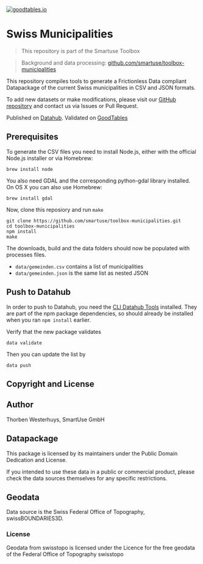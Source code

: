 [![goodtables.io](https://goodtables.io/badge/github/n0rdlicht/toolbox-municipalities.svg)](https://goodtables.io/github/n0rdlicht/toolbox-municipalities)

# Swiss Municipalities

> This repository is part of the Smartuse Toolbox

> Background and data processing: [github.com/smartuse/toolbox-municipalities](https://github.com/smartuse/toolbox-municipalities)

This repository compiles tools to generate a Frictionless Data compliant Datapackage of the current Swiss municipalities in CSV and JSON formats. 

To add new datasets or make modifications, please visit our [GitHub repository](https://github.com/smartuse/toolbox-municipalities) and contact us via Issues or Pull Request.

Published on [Datahub](https://datahub.io/n0rdlicht/ch-municipalities/).
Validated on [GoodTables](https://goodtables.io)

## Prerequisites

To generate the CSV files you need to install Node.js, either with the official Node.js installer or via Homebrew:

    brew install node

You also need GDAL and the corresponding python-gdal library installed. On OS X you can also use Homebrew:

    brew install gdal

Now, clone this reposiory and run `make`

    git clone https://github.com/smartuse/toolbox-municipalities.git
    cd toolbox-municipalities
    npm install
    make

The downloads, build and the data folders should now be populated with processes files.

* `data/gemeinden.csv` contains a list of municipalities
* `data/gemeinden.json` is the same list as nested JSON

## Push to Datahub

In order to push to Datahub, you need the [CLI Datahub Tools](https://docs.datahub.io/publishers/cli/) installed. They are part of the npm package dependencies, so should already be installed when you ran `npm install` earlier.

Verify that the new package validates

    data validate

Then you can update the list by

    data push

## Copyright and License

## Author

Thorben Westerhuys, SmartUse GmbH

## Datapackage

This package is licensed by its maintainers under the Public Domain Dedication and License.

If you intended to use these data in a public or commercial product, please check the data sources themselves for any specific restrictions.

## Geodata

Data source is the Swiss Federal Office of Topography, swissBOUNDARIES3D.

### License

Geodata from swisstopo is licensed under the Licence for the free geodata of the Federal Office of Topography swisstopo
